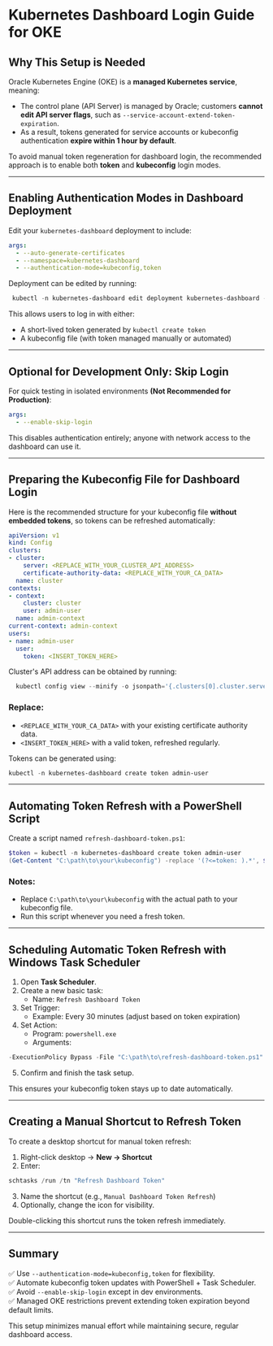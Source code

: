 # Kubernetes Dashboard Login Guide for OKE

## Why This Setup is Needed

Oracle Kubernetes Engine (OKE) is a **managed Kubernetes service**, meaning:
- The control plane (API Server) is managed by Oracle; customers **cannot edit API server flags**, such as `--service-account-extend-token-expiration`.
- As a result, tokens generated for service accounts or kubeconfig authentication **expire within 1 hour by default**.

To avoid manual token regeneration for dashboard login, the recommended approach is to enable both **token** and **kubeconfig** login modes.

---

## Enabling Authentication Modes in Dashboard Deployment

Edit your `kubernetes-dashboard` deployment to include:

```yaml
args:
  - --auto-generate-certificates
  - --namespace=kubernetes-dashboard
  - --authentication-mode=kubeconfig,token
```

Deployment can be edited by running:
```powershell
 kubectl -n kubernetes-dashboard edit deployment kubernetes-dashboard -o yaml
```

This allows users to log in with either:
- A short-lived token generated by `kubectl create token`
- A kubeconfig file (with token managed manually or automated)

---

## Optional for Development Only: Skip Login

For quick testing in isolated environments **(Not Recommended for Production)**:

```yaml
args:
  - --enable-skip-login
```

This disables authentication entirely; anyone with network access to the dashboard can use it.

---

## Preparing the Kubeconfig File for Dashboard Login

Here is the recommended structure for your kubeconfig file **without embedded tokens**, so tokens can be refreshed automatically:

```yaml
apiVersion: v1
kind: Config
clusters:
- cluster:
    server: <REPLACE_WITH_YOUR_CLUSTER_API_ADDRESS>
    certificate-authority-data: <REPLACE_WITH_YOUR_CA_DATA>
  name: cluster
contexts:
- context:
    cluster: cluster
    user: admin-user
  name: admin-context
current-context: admin-context
users:
- name: admin-user
  user:
    token: <INSERT_TOKEN_HERE>
```

Cluster's API address can be obtained by running:

```powershell
  kubectl config view --minify -o jsonpath='{.clusters[0].cluster.server}'
```

### Replace:
- `<REPLACE_WITH_YOUR_CA_DATA>` with your existing certificate authority data.
- `<INSERT_TOKEN_HERE>` with a valid token, refreshed regularly.

Tokens can be generated using:

```powershell
kubectl -n kubernetes-dashboard create token admin-user
```

---

## Automating Token Refresh with a PowerShell Script

Create a script named `refresh-dashboard-token.ps1`:

```powershell
$token = kubectl -n kubernetes-dashboard create token admin-user
(Get-Content "C:\path\to\your\kubeconfig") -replace '(?<=token: ).*', $token | Set-Content "C:\path\to\your\kubeconfig"
```

### Notes:
- Replace `C:\path\to\your\kubeconfig` with the actual path to your kubeconfig file.
- Run this script whenever you need a fresh token.

---

## Scheduling Automatic Token Refresh with Windows Task Scheduler

1. Open **Task Scheduler**.
2. Create a new basic task:
   - Name: `Refresh Dashboard Token`
3. Set Trigger:
   - Example: Every 30 minutes (adjust based on token expiration)
4. Set Action:
   - Program: `powershell.exe`
   - Arguments:

```powershell
-ExecutionPolicy Bypass -File "C:\path\to\refresh-dashboard-token.ps1"
```

5. Confirm and finish the task setup.

This ensures your kubeconfig token stays up to date automatically.

---

## Creating a Manual Shortcut to Refresh Token

To create a desktop shortcut for manual token refresh:

1. Right-click desktop → **New → Shortcut**
2. Enter:

```powershell
schtasks /run /tn "Refresh Dashboard Token"
```

3. Name the shortcut (e.g., `Manual Dashboard Token Refresh`)
4. Optionally, change the icon for visibility.

Double-clicking this shortcut runs the token refresh immediately.

---

## Summary

✅ Use `--authentication-mode=kubeconfig,token` for flexibility.  
✅ Automate kubeconfig token updates with PowerShell + Task Scheduler.  
✅ Avoid `--enable-skip-login` except in dev environments.  
✅ Managed OKE restrictions prevent extending token expiration beyond default limits.  

This setup minimizes manual effort while maintaining secure, regular dashboard access.

